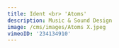 ```yaml
---
title: Ident <br> 'Atoms'
description: Music & Sound Design
image: /cms/images/Atoms X.jpeg
vimeoID: '234134910'
---
```






